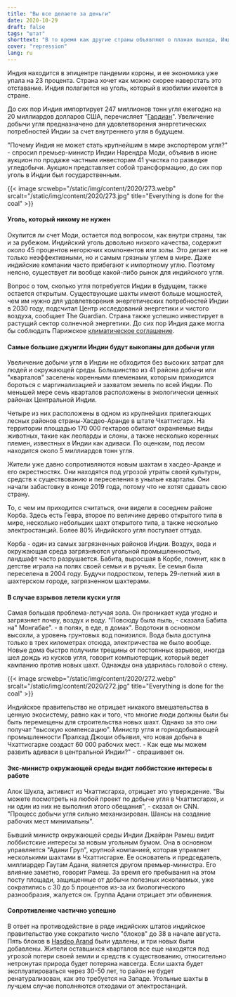 ```yaml
---
title: "Вы все делаете за деньги"
date: 2020-10-29
draft: false
tags: "штат"
shorttext: "В то время как другие страны объявляют о планах выхода, Индия хочет спасти экономику с помощью угля."
cover: "repression"
lang: ru
---
```


Индия находится в эпицентре пандемии короны, и ее экономика уже упала на 23 процента. Страна хочет как можно скорее наверстать это отставание. Индия полагается на уголь, который в изобилии имеется в стране.

До сих пор Индия импортирует 247 миллионов тонн угля ежегодно на 20 миллиардов долларов США, перечисляет "[Гардиан](https://www.theguardian.com/world/2020/aug/08/india-prime-minister-narendra-modi-plans-to-fell-ancient-forest-to-create-40-new-coal-fields "India plans to fell ancient forest to create 40 new coalfields")". Увеличение добычи угля предназначено для удовлетворения энергетических потребностей Индии за счет внутреннего угля в будущем.

"Почему Индия не может стать крупнейшим в мире экспортером угля?" - спросил премьер-министр Индии Нарендра Моди, объявив в июне аукцион по продаже частным инвесторам 41 участка по разведке угледобычи. Аукцион представляет собой трансформацию, до сих пор уголь в Индии был государственным.

{{< image srcwebp="/static/img/content/2020/273.webp" srcalt="/static/img/content/2020/273.jpg" title="Everything is done for the coal" >}}

#### Уголь, который никому не нужен

Окупится ли счет Моди, остается под вопросом, как внутри страны, так и за рубежом. Индийский уголь довольно низкого качества, содержит около 45 процентов негорючих компонентов или золы. Это делает их не только неэффективными, но и самым грязным углем в мире. Даже индийские компании часто прибегают к импортному углю. Поэтому неясно, существует ли вообще какой-либо рынок для индийского угля.

Вопрос о том, сколько угля потребуется Индии в будущем, также остается открытым. Существующие шахты имеют больше мощностей, чем им нужно для удовлетворения энергетических потребностей Индии в 2030 году, подсчитал Центр исследований энергетики и чистого воздуха, сообщает The Guardian. Страна также успешно инвестирует в растущий сектор солнечной энергетики. До сих пор Индия даже могла бы соблюдать Парижское [климатическое соглашение](https://edition.cnn.com/interactive/2020/09/world/climate-covid-money-intl/ "The one chance we have").

#### Самые большие джунгли Индии будут выкопаны для добычи угля

Увеличение добычи угля в Индии не обходится без высоких затрат для людей и окружающей среды. Большинство из 41 района добычи или "кварталов" заселены коренными племенами, которым приходится бороться с маргинализацией и захватом земель по всей Индии. По меньшей мере семь кварталов расположены в экологически ценных районах Центральной Индии.

Четыре из них расположены в одном из крупнейших прилегающих лесных районов страны-Хасдео-Аранде в штате Чхаттисгарх. На территории площадью 170 000 гектаров обитают охраняемые виды животных, такие как леопарды и слоны, а также несколько коренных племен, известных в Индии как адиваси. По оценкам, под лесом находится около 5 миллиардов тонн угля.

Жители уже давно сопротивляются новым шахтам в хасдео-Аранде и его окрестностях. Они находятся под угрозой утраты своей культуры, средств к существованию и переселения в унылые кварталы. Они начали забастовку в конце 2019 года, потому что не хотят сдавать свою страну.

То, с чем им приходится считаться, они видели в соседнем районе Корба. Здесь есть Гевра, второе по величине дерево открытого типа в мире, несколько небольших шахт открытого типа, а также несколько электростанций. Более 80% Индийского угля поступает оттуда.

Корба - один из самых загрязненных районов Индии. Воздух, вода и окружающая среда загрязняются угольной промышленностью, ландшафт часто разрушается. Бабита, выросшая в Корбе, помнит, как в детстве играла на полях своей семьи и в ручьях. Ее семья была переселена в 2004 году. Будучи подростком, теперь 29-летний жил в шахтерском городе, загрязненном шахтерами.

#### В случае взрывов летели куски угля

Самая большая проблема-летучая зола. Он проникает куда угодно и загрязняет почву, воздух и воду. "Повсюду была пыль, - сказала Бабита на" Монгабае". - в полях, в еде, в домах". Водотоки в основном высохли, а уровень грунтовых вод понизился. Вода была доступна только в трех километрах отсюда, электричества не было вообще. Новые дома быстро получили трещины от постоянных взрывов, иногда шел дождь из кусков угля, говорит компьютерщик, который ведет кампанию против новых шахт. Однажды она ударилась головой о стену.

{{< image srcwebp="/static/img/content/2020/272.webp" srcalt="/static/img/content/2020/272.jpg" title="Everything is done for the coal" >}}

Индийское правительство не отрицает никакого вмешательства в ценную экосистему, равно как и того, что многие люди должны были бы быть перемещены для строительства новых шахт. Однако за это они получат "высокую компенсацию". Министр угля и горнодобывающей промышленности Пралхад Джоши объявил, что новая добыча в Чхаттисгархе создаст 60 000 рабочих мест. - Как еще мы можем развить адиваси в центральной Индии?" - спрашивает он.

#### Экс-министр окружающей среды видит лоббистские интересы в работе

Алок Шукла, активист из Чхаттисгарха, отрицает это утверждение. "Вы можете посмотреть на любой проект по добыче угля в Чхаттисгархе, и ни один из них не выполнил этого обещания", - сказал он CNN. "Процесс добычи угля сильно механизирован. Шансы на создание рабочих мест минимальны".

Бывший министр окружающей среды Индии Джайран Рамеш видит лоббистские интересы за новым угольным бумом. Она в основном управляется "Адани Груп", крупной компанией, которая управляет несколькими шахтами в Чхаттисгархе. Ее основатель и председатель, миллиардер Гаутам Адани, является другом премьер-министра. Его влияние заметно, говорит Рамеш. За время его пребывания на этом посту площади, защищенные от добычи полезных ископаемых, уже сократились с 30 до 5 процентов из-за их биологического разнообразия, жалуется он. Группа Адани отрицает эти обвинения.

#### Сопротивление частично успешно

В ответ на противодействие в ряде индийских штатов индийское правительство уже сократило число "блоков" до 38 в начале августа. Пять блоков в [Hasdeo Arand](https://www.hindustantimes.com/india-news/no-coal-mining-in-hasdeo-arand-coal-ministry-accepts-chhattisgarh-govt-proposal/story-VlyluqQtbv0OPd6hK01h3H.html "Coal ministry accepts Chhattisgarh govt proposal") были удалены, и три новых были добавлены. Жители оставшихся кварталов все еще находятся под угрозой потери своей земли и средств к существованию, относительно нетронутая природа будет потеряна навсегда. Если шахта будет эксплуатироваться через 30-50 лет, то район не будет ренатурализован, как это требуется на Западе. Угольные шахты в лучшем случае пополняются отходами от электростанций.
